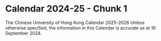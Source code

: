 # Calendar 2024-25 - Chunk 1

<!-- Chunk tokens: 30, Enriched tokens: 30 -->

The Chinese University of Hong Kong Calendar 2025-2026
Unless otherwise specified, the information in this Calendar is accurate as at 16 September 2024.